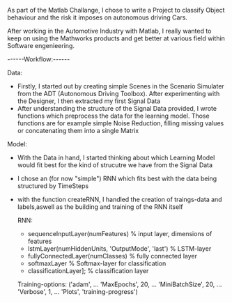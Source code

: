 As part of the Matlab Challange, I chose to write a Project to classify Object behaviour and the risk it imposes on autonomous driving Cars.

After working in the Automotive Industry with Matlab, I really wanted to keep on using the Mathworks products and get better at various field within Software engenieering.


------Workflow:------

Data:
- Firstly, I started out by creating simple Scenes in the Scenario Simulater from the ADT (Autonomous Driving Toolbox). After experimenting with the Designer, I then extracted my first Signal Data
- After understanding the structure of the Signal Data provided, I wrote functions which preprocess the data for the learning model. Those functions are for example simple Noise Reduction, filling missing values or concatenating them into  a single Matrix

Model:
- With the Data in hand, I started thinking about which Learning Model would fit best for the kind of strucutre we have from the Signal Data
- I chose an (for now "simple") RNN which fits best with the data being structured by TimeSteps
- with the function createRNN, I handled the creation of traings-data and labels,aswell as the building and training of the RNN itself

  RNN:
  - sequenceInputLayer(numFeatures) % input layer, dimensions of features
  - lstmLayer(numHiddenUnits, 'OutputMode', 'last') % LSTM-layer
  - fullyConnectedLayer(numClasses) % fully connected layer
  - softmaxLayer % Softmax-layer for classification
  - classificationLayer]; % classification layer

  Training-options:
   ('adam', ...
    'MaxEpochs', 20, ...
    'MiniBatchSize', 20, ...
    'Verbose', 1, ...
    'Plots', 'training-progress')
  
